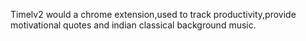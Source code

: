 Timelv2 would a chrome extension,used to track productivity,provide motivational quotes and indian classical background music.


